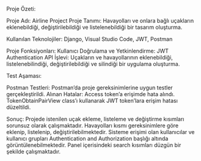 Proje Özeti:

Proje Adı: Airline Project
Proje Tanımı: Havayolları ve onlara bağlı uçakların eklenebildiği, değiştirilebildiği ve listelenebildiği bir tasarım oluşturma.

Kullanılan Teknolojiler: Django, Visual Studio Code, JWT, Postman

Proje Fonksiyonları: Kullanıcı Doğrulama ve Yetkinlendirme: JWT Authentication
API İşlevi: Uçakların ve havayollarının eklenebildiği, listelenebilindiği, değiştirilebildiği ve silindiği bir uygulama oluşturma.

Test Aşaması:

Postman Testleri: Postman’da proje gereksinimlerine uygun testler gerçekleştirildi.
Alınan Hatalar: Access token’a erişimde hata alındı. TokenObtainPairView class’ı kullanarak JWT token’lara erişim hatası düzeltildi. 

Sonuç:
Projede istenilen uçak ekleme, listeleme ve değiştirme kısımları sorunsuz olarak çalışmaktadır. 
Havayolları kısmı gereksinimlere göre eklenip, listelenip, değiştirilebilmektedir. 
Sisteme erişimi olan kullanıcılar ve kullanıcı grupları Authentication and Authorization başlığı altında görüntülenebilmektedir. 
Panel içerisindeki search kısımları düzgün bir şekilde çalışmaktadır.
